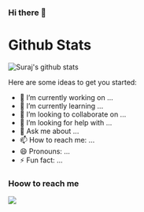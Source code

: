 ### Hi there 👋


# Github Stats

![Suraj's github stats](https://github-readme-stats.vercel.app/api?username=AcidSuyash&show_icons=true&theme=radical)


Here are some ideas to get you started:

- 🔭 I’m currently working on ...
- 🌱 I’m currently learning ...
- 👯 I’m looking to collaborate on ...
- 🤔 I’m looking for help with ...
- 💬 Ask me about ...
- 📫 How to reach me: ...
- 😄 Pronouns: ...
- ⚡ Fun fact: ...
### Hoow to reach me
<img src="https://img.icons8.com/external-flatart-icons-lineal-color-flatarticons/64/000000/external-linked-ux-and-ui-flatart-icons-lineal-color-flatarticons.png"/>
